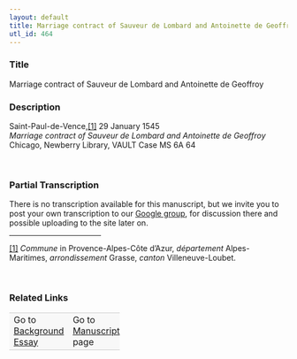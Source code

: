 ```yaml
---  
layout: default  
title: Marriage contract of Sauveur de Lombard and Antoinette de Geoffroy  
utl_id: 464
---
```


### Title

Marriage contract of Sauveur de Lombard and Antoinette de Geoffroy

### Description

<p>Saint-Paul-de-Vence,<a href="#_ftn1" name="_ftnref1" title="" id="_ftnref1">[1]</a> 29 January 1545<br /><em>Marriage contract of Sauveur de Lombard and Antoinette de Geoffroy</em><br />
Chicago, Newberry Library, VAULT Case MS 6A 64</p>
<p> </p>


### Partial Transcription

<p>There is no transcription available for this manuscript, but we invite you to post your own transcription to our <a href="https://paleography.library.utoronto.ca/content/group-work">Google group</a>, for discussion there and possible uploading to the site later on.</p>
<div>
<hr align="left" size="1" width="33%" /><div id="ftn1"><a href="#_ftnref1" name="_ftn1" title="" id="_ftn1">[1]</a> <em>Commune</em> in Provence-Alpes-Côte d’Azur, <em>département</em> Alpes-Maritimes, <em>arrondissement </em>Grasse, <em>canton</em> Villeneuve-Loubet.</div>
</div>
<p> </p>


### Related Links

<table border="0.5" cellpadding="1" cellspacing="1" style="width: 200px; background-color:#F8F8F8;">
    <tbody style="border-color:#ccc">
        <tr style="border-color:#ccc">
            <td>Go to <a href="https://centerfordigitalhumanities.github.io/Newberry-French-paleography/essay/464" target="_blank">Background Essay</a></td>
            <td>Go to <a href="https://centerfordigitalhumanities.github.io/Newberry-French-paleography/www/record.html?id=464" target="_blank">Manuscript</a> page</td>
        </tr>
    </tbody>
</table>
